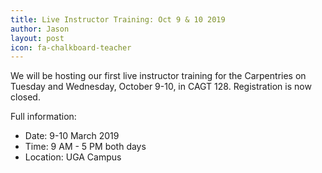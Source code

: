 ```yaml
---
title: Live Instructor Training: Oct 9 & 10 2019
author: Jason
layout: post
icon: fa-chalkboard-teacher
---
```

We will be hosting our first live instructor training for the Carpentries on Tuesday and Wednesday, October 9-10, in CAGT 128. Registration is now closed. 

Full information:
* Date: 9-10 March 2019
* Time: 9 AM - 5 PM both days
* Location: UGA Campus
